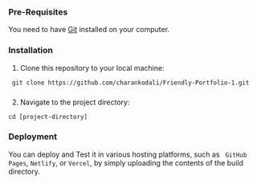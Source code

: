### Pre-Requisites

You need to have [Git](https://git-scm.com/) installed on your computer.

### Installation

1. Clone this repository to your local machine:

```
 git clone https://github.com/charankodali/Friendly-Portfolio-1.git
```
###    
2. Navigate to the project directory:

```
cd [project-directory]
```

###  Deployment

You can deploy and Test it in various hosting platforms, such as ``` GitHub Pages```, ```Netlify```, or ```Vercel```, by simply uploading the contents of the build directory.


